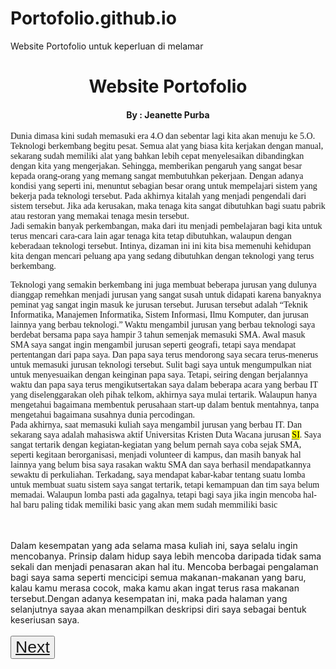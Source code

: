 # Portofolio.github.io
Website Portofolio untuk keperluan di melamar
<!DOCTYPE html>
<html>
<head>
	<title>Jean Purba</title>
</head>

<body>

<h1 style="text-align: center;">Website Portofolio</h1>	
<h4 style="text-align: center;">By : Jeanette Purba</h4>


<p style="font-family: Rockwell">Dunia dimasa kini sudah memasuki era 4.O dan sebentar lagi kita akan menuju ke 5.O. Teknologi berkembang begitu pesat. Semua alat yang biasa kita kerjakan dengan manual, sekarang sudah memiliki alat yang bahkan lebih cepat menyelesaikan dibandingkan dengan kita yang mengerjakan. Sehingga, memberikan pengaruh yang sangat besar kepada orang-orang yang memang sangat membutuhkan pekerjaan. Dengan adanya kondisi yang seperti ini, menuntut sebagian besar orang untuk mempelajari sistem yang bekerja pada teknologi tersebut. Pada akhirnya kitalah yang menjadi pengendali dari sistem tersebut. Jika ada kerusakan, maka tenaga kita sangat dibutuhkan bagi suatu pabrik atau restoran yang memakai tenaga mesin tersebut.  <br>Jadi semakin banyak perkembangan, maka dari itu menjadi pembelajaran bagi kita untuk terus mencari cara-cara lain agar tenaga  kita tetap dibutuhkan, walaupun dengan keberadaan teknologi tersebut. Intinya, dizaman ini ini kita bisa memenuhi kehidupan kita dengan mencari peluang apa yang sedang dibutuhkan dengan teknologi yang terus berkembang.</p>

<p style="font-family: Comic Sans MS">Teknologi yang semakin berkembang ini juga membuat beberapa jurusan yang dulunya dianggap remehkan menjadi jurusan yang sangat susah untuk didapati karena banyaknya peminat yag sangat ingin masuk ke jurusan tersebut. Jurusan tersebut adalah <q>Teknik Informatika, Manajemen Informatika, Sistem Informasi, Ilmu Komputer, dan jurusan lainnya yang berbau teknologi.</q> Waktu mengambil jurusan yang berbau teknologi saya berdebat bersama papa saya hampir 3 tahun semenjak memasuki SMA. Awal masuk SMA  saya sangat ingin mengambil jurusan seperti geografi, tetapi saya mendapat pertentangan dari papa saya. Dan papa saya terus mendorong saya secara terus-menerus untuk memasuki jurusan teknologi tersebut. Sulit bagi saya untuk mengumpulkan niat untuk menyesuaikan dengan keinginan papa saya. Tetapi, seiring dengan berjalannya waktu dan papa saya terus mengikutsertakan saya dalam beberapa acara yang berbau IT yang diselenggarakan oleh pihak telkom, akhirnya saya mulai tertarik. Walaupun hanya mengetahui bagaimana membentuk perusahaan start-up dalam bentuk mentahnya, tanpa mengetahui bagaimana susahnya dunia percodingan. <br>Pada akhirnya, saat memasuki kuliah saya mengambil jurusan yang berbau IT.​ Dan sekarang saya adalah mahasiswa aktif Universitas Kristen Duta Wacana jurusan <abbr title="Sistem Informasi"><mark>SI</mark></abbr>. Saya sangat tertarik dengan kegiatan-kegiatan yang belum pernah saya coba sejak SMA, seperti kegitaan berorganisasi, menjadi volunteer di kampus, dan masih banyak hal lainnya yang belum bisa saya rasakan  waktu SMA dan saya berhasil mendapatkannya sewaktu di perkuliahan. Terkadang, saya mendapat kabar-kabar tentang suatu lomba untuk membuat suatu sistem saya sangat tertarik, tetapi kemampuan dan tim saya belum memadai. Walaupun lomba pasti ada gagalnya, tetapi bagi saya jika ingin mencoba hal-hal baru paling tidak memiliki basic yang akan mem sudah memmiliki basic 

<br><br>Dalam kesempatan yang ada selama masa kuliah ini, saya selalu ingin mencobanya. Prinsip dalam hidup saya lebih mencoba daripada tidak sama sekali dan menjadi penasaran akan hal itu. Mencoba berbagai pengalaman bagi saya sama seperti mencicipi semua makanan-makanan yang baru, kalau kamu merasa cocok, maka kamu akan ingat terus rasa makanan tersebut.Dengan adanya kesempatan ini, maka pada halaman yang selanjutnya sayaa akan menampilkan deskripsi diri saya sebagai bentuk keseriusan saya.
<br><br>
<button style="font-size: 20pt"><a href="file:///C:/xampp/htdocs/HTML/Portofolio%202.html">Next</a></button>

</body>
</html>
